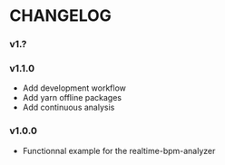 # CHANGELOG

### v1.?

### v1.1.0
- Add development workflow
- Add yarn offline packages
- Add continuous analysis 

### v1.0.0
- Functionnal example for the realtime-bpm-analyzer